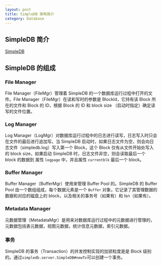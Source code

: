```yaml
---
layout: post
title: SimpleDB 架构简介
category: Database
---
```


## SimpleDB 简介
[SimpleDB](http://www.cs.bc.edu/~sciore/simpledb/)

## SimpleDB 的组成

### File Manager
File Manager（FileMgr）管理着 SimpleDB 的一个数据库运行过程中打开的文件。File Manager（FileMgr）在读和写时的参数是 BlockId，它持有该 Block 所在的文件和 Block 的 ID，根据 Block 的 ID 和 block size （启动时指定）确定读写的文件位置。

### Log Manager
Log Manager（LogMgr）对数据库运行过程中的日志进行读写，日志写入时只会在文件的最后进行追加写。当 SimpleDB 启动时，如果日志文件为空，则会向日志文件（simpledb.log）写入第一个 Block，这个 Block 仅有从文件开始处写入的 block size，如果启动 SimpleDB 时，日志文件非空，则会读取最后一个 block 的数据到 属性 `logpage` 中，并且属性 `currentblk` 最后一个 block。

### Buffer Manager
 Buffer Manager（BufferMgr）使用来管理 Buffer Pool 的。SimpleDB 的 Buffer Pool 由一个数组组成，每个数据元素是一个 `Buffer` 对象，它记录了其管理数据的数据和对应的磁盘上的 block，以及相关的事务号（如果有）和 lsn（如果有）。

### Metadata Manager
元数据管理（MetadataMgr）是用来对数据库运行过程中的元数据进行管理的，元数据包括表元数据，视图元数据，统计信息元数据，索引元数据。 

 ### 事务

 SimpleDB 的事务（Transaction）的并发控制实现的加锁粒度是是 Block 级别的。通过`simpledb.server.SimpleDB#newTx`可以创建一个事务。

